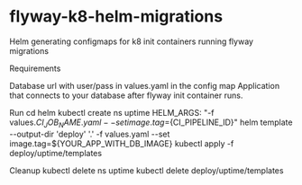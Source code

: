 # flyway-k8-helm-migrations
Helm generating configmaps for k8 init containers running flyway migrations

Requirements

  Database url with user/pass in values.yaml in
  the config map
  Application that connects to your database after flyway init container runs.

  Run 
    cd helm
    kubectl create ns uptime
    HELM_ARGS:        "-f values.${CI_JOB_NAME}.yaml --set image.tag=${CI_PIPELINE_ID}"
    helm template --output-dir 'deploy' '.' -f values.yaml --set image.tag=${YOUR_APP_WITH_DB_IMAGE}
   kubectl apply -f deploy/uptime/templates

 Cleanup
   kubectl delete ns uptime
   kubectl delete deploy/uptime/templates
     
